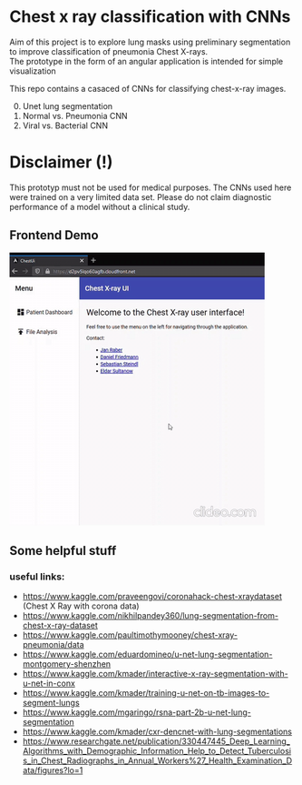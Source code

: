 # Chest x ray classification with CNNs

Aim of this project is to explore lung masks using preliminary segmentation to improve classification of pneumonia Chest X-rays.  
The prototype in the form of an angular application is intended for simple visualization 

This repo contains a casaced of CNNs for classifying chest-x-ray images.

0. Unet lung segmentation
1. Normal vs. Pneumonia CNN
2. Viral vs. Bacterial CNN

# Disclaimer (!)
This prototyp must not be used for medical purposes. 
The CNNs used here were trained on a very limited data set. Please do not claim diagnostic performance of a model without a clinical study.

## Frontend Demo
![Frontend Demo GIF](./img/frontend_demo.gif)

## Some helpful stuff

### useful links:
- https://www.kaggle.com/praveengovi/coronahack-chest-xraydataset (Chest X Ray with corona data)
- https://www.kaggle.com/nikhilpandey360/lung-segmentation-from-chest-x-ray-dataset
- https://www.kaggle.com/paultimothymooney/chest-xray-pneumonia/data
- https://www.kaggle.com/eduardomineo/u-net-lung-segmentation-montgomery-shenzhen
- https://www.kaggle.com/kmader/interactive-x-ray-segmentation-with-u-net-in-conx
- https://www.kaggle.com/kmader/training-u-net-on-tb-images-to-segment-lungs
- https://www.kaggle.com/mgaringo/rsna-part-2b-u-net-lung-segmentation
- https://www.kaggle.com/kmader/cxr-dencnet-with-lung-segmentations
-  https://www.researchgate.net/publication/330447445_Deep_Learning_Algorithms_with_Demographic_Information_Help_to_Detect_Tuberculosis_in_Chest_Radiographs_in_Annual_Workers%27_Health_Examination_Data/figures?lo=1
